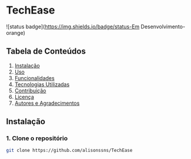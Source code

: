 # TechEase

![status badge](https://img.shields.io/badge/status-Em Desenvolvimento-orange)

## Tabela de Conteúdos

1. [Instalação](#instalação)
2. [Uso](#uso)
3. [Funcionalidades](#funcionalidades)
4. [Tecnologias Utilizadas](#tecnologias-utilizadas)
5. [Contribuição](#contribuição)
6. [Licença](#licença)
7. [Autores e Agradecimentos](#autores-e-agradecimentos)

## Instalação

### 1. Clone o repositório

```bash
git clone https://github.com/alisonssns/TechEase
